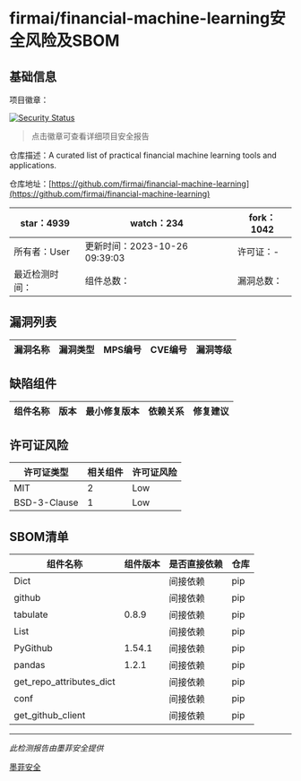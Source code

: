 # firmai/financial-machine-learning安全风险及SBOM

## 基础信息

项目徽章：

[![Security Status](https://www.murphysec.com/platform3/v31/badge/1717612789748252672.svg)](https://www.murphysec.com/console/report/1696226084478869504/1717612789748252672)

> 点击徽章可查看详细项目安全报告

仓库描述：A curated list of practical financial machine learning tools and applications.

仓库地址：[https://github.com/firmai/financial-machine-learning](https://github.com/firmai/financial-machine-learning)

| star：4939 | watch：234 | fork：1042 |
| ----------- | -------------- | ------------ |
| 所有者：User | 更新时间：2023-10-26 09:39:03 | 许可证：- |
| 最近检测时间： | 组件总数： | 漏洞总数： |




## 漏洞列表

| 漏洞名称 | 漏洞类型 | MPS编号 | CVE编号 | 漏洞等级 |
| ------- | ------ | ------- | ------ | ----- |





## 缺陷组件

| 组件名称 | 版本 | 最小修复版本 | 依赖关系 | 修复建议 |
| -------- | ---- | ------------ | -------- | -------- |





## 许可证风险

| 许可证类型 | 相关组件 | 许可证风险 |
| ---------- | -------- | ---------- |
|MIT|2|Low|
|BSD-3-Clause|1|Low|




## SBOM清单

| 组件名称 | 组件版本 | 是否直接依赖 | 仓库 |
| -------- | -------- | ------------ | ---- |
|Dict||间接依赖|pip|
|github||间接依赖|pip|
|tabulate|0.8.9|间接依赖|pip|
|List||间接依赖|pip|
|PyGithub|1.54.1|间接依赖|pip|
|pandas|1.2.1|间接依赖|pip|
|get_repo_attributes_dict||间接依赖|pip|
|conf||间接依赖|pip|
|get_github_client||间接依赖|pip|


------

*此检测报告由墨菲安全提供*

[墨菲安全](www.murphysec.com)